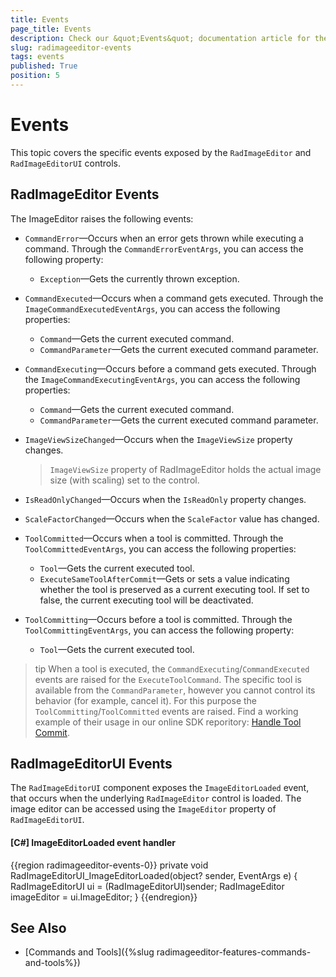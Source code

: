 ```yaml
---
title: Events
page_title: Events
description: Check our &quot;Events&quot; documentation article for the RadImageEditor and RadImageEditorUI {{ site.framework_name }} control.
slug: radimageeditor-events
tags: events
published: True
position: 5
---
```


# Events

This topic covers the specific events exposed by the `RadImageEditor` and `RadImageEditorUI` controls.

## RadImageEditor Events

The ImageEditor raises the following events:

* `CommandError`&mdash;Occurs when an error gets thrown while executing a command. Through the `CommandErrorEventArgs`, you can access the following property:

	* `Exception`&mdash;Gets the currently thrown exception.               

* `CommandExecuted`&mdash;Occurs when a command gets executed. Through the `ImageCommandExecutedEventArgs`, you can access the following properties:
           
	* `Command`&mdash;Gets the current executed command.         
	* `CommandParameter`&mdash;Gets the current executed command parameter.  	
		   
* `CommandExecuting`&mdash;Occurs before a command gets executed. Through the `ImageCommandExecutingEventArgs`, you can access the following properties:
           
	* `Command`&mdash;Gets the current executed command.         
	* `CommandParameter`&mdash;Gets the current executed command parameter.  		                

* `ImageViewSizeChanged`&mdash;Occurs when the `ImageViewSize` property changes.
            
	> `ImageViewSize` property of RadImageEditor holds the actual image size (with scaling) set to the control.                

* `IsReadOnlyChanged`&mdash;Occurs when the `IsReadOnly` property changes.                

* `ScaleFactorChanged`&mdash;Occurs when the `ScaleFactor` value has changed.                 

* `ToolCommitted`&mdash;Occurs when a tool is committed. Through the `ToolCommittedEventArgs`, you can access the following properties:      
      
	* `Tool`&mdash;Gets the current executed tool.
	* `ExecuteSameToolAfterCommit`&mdash;Gets or sets a value indicating whether the tool is preserved as a current executing tool. If set to false, the current executing tool will be deactivated.

* `ToolCommitting`&mdash;Occurs before a tool is committed. Through the `ToolCommittingEventArgs`, you can access the following property:      
      
	* `Tool`&mdash;Gets the current executed tool.

>tip When a tool is executed, the `CommandExecuting`/`CommandExecuted` events are raised for the `ExecuteToolCommand`. The specific tool is available from the `CommandParameter`, however you cannot control its behavior (for example, cancel it). For this purpose the `ToolCommitting`/`ToolCommitted` events are raised. Find a working example of their usage in our online SDK reporitory: [Handle Tool Commit](https://github.com/telerik/xaml-sdk/tree/master/ImageEditor/HandleToolCommit).          

## RadImageEditorUI Events

The `RadImageEditorUI` component exposes the `ImageEditorLoaded` event, that occurs when the underlying `RadImageEditor` control is loaded. The image editor can be accessed using the `ImageEditor` property of `RadImageEditorUI`.

#### __[C#] ImageEditorLoaded event handler__
{{region radimageeditor-events-0}}
	private void RadImageEditorUI_ImageEditorLoaded(object? sender, EventArgs e)
	{
		RadImageEditorUI ui = (RadImageEditorUI)sender;
		RadImageEditor imageEditor = ui.ImageEditor;
	}
{{endregion}}

## See Also  
 * [Commands and Tools]({%slug radimageeditor-features-commands-and-tools%})